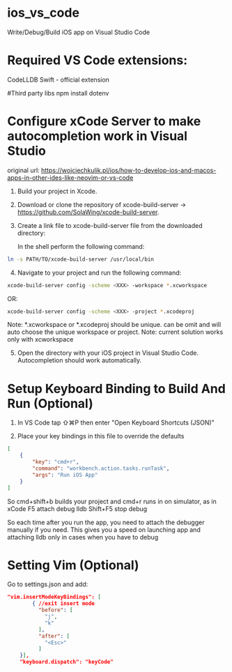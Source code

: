 # ios_vs_code
Write/Debug/Build iOS app on Visual Studio Code

# Required VS Code extensions:
   CodeLLDB
   Swift - official extension
   
#Third party libs
   npm install dotenv
   

# Configure xCode Server to make autocompletion work in Visual Studio
original url: https://wojciechkulik.pl/ios/how-to-develop-ios-and-macos-apps-in-other-ides-like-neovim-or-vs-code

1. Build your project in Xcode.
2. Download or clone the repository of xcode-build-server -> https://github.com/SolaWing/xcode-build-server. 
3. Create a link file to xcode-build-server file from the downloaded directory:

   In the shell perform the following command:
```bash
ln -s PATH/TO/xcode-build-server /usr/local/bin
```

4. Navigate to your project and run the following command:

```bash
xcode-build-server config -scheme <XXX> -workspace *.xcworkspace
```
   OR:
```bash
xcode-build-server config -scheme <XXX> -project *.xcodeproj
```

   Note: *.xcworkspace or *.xcodeproj should be unique. can be omit and will auto choose the unique workspace or project.
   Note: current solution works only with xcworkspace


5. Open the directory with your iOS project in Visual Studio Code. Autocompletion should work automatically.

# Setup Keyboard Binding to Build And Run (Optional)

1. In VS Code tap ⇧⌘P then enter "Open Keyboard Shortcuts (JSON)"

2. Place your key bindings in this file to override the defaults

```json
[
    {
        "key": "cmd+r",
        "command": "workbench.action.tasks.runTask",
        "args": "Run iOS App"
    }
]
```
So cmd+shift+b builds your project and cmd+r runs in on simulator, as in xCode
F5 attach debug lldb
Shift+F5 stop debug

So each time after you run the app, you need to attach the debugger manually if you need. 
This gives you a speed on launching app and attaching lldb only in cases when you have to debug

# Setting Vim (Optional)
Go to settings.json and add:

```json
"vim.insertModeKeyBindings": [
        { //exit insert mode
          "before": [
            "j",
            "k"
          ],
          "after": [
            "<Esc>"
          ]
    }],
    "keyboard.dispatch": "keyCode"
```

